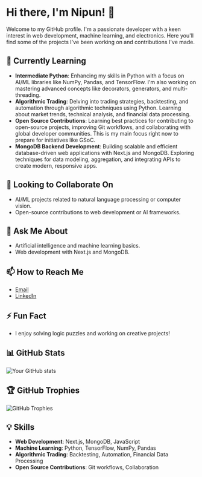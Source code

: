 # Hi there, I'm Nipun! 👋

Welcome to my GitHub profile. I'm a passionate developer with a keen interest in web development, machine learning, and electronics. Here you'll find some of the projects I've been working on and contributions I've made.

## 🌱 Currently Learning
- **Intermediate Python**: Enhancing my skills in Python with a focus on AI/ML libraries like NumPy, Pandas, and TensorFlow. I'm also working on mastering advanced concepts like decorators, generators, and multi-threading.
- **Algorithmic Trading**: Delving into trading strategies, backtesting, and automation through algorithmic techniques using Python. Learning about market trends, technical analysis, and financial data processing.
- **Open Source Contributions**: Learning best practices for contributing to open-source projects, improving Git workflows, and collaborating with global developer communities. This is my main focus right now to prepare for initiatives like GSoC.
- **MongoDB Backend Development**: Building scalable and efficient database-driven web applications with Next.js and MongoDB. Exploring techniques for data modeling, aggregation, and integrating APIs to create modern, responsive apps.

## 👯 Looking to Collaborate On
- AI/ML projects related to natural language processing or computer vision.
- Open-source contributions to web development or AI frameworks.

## 💬 Ask Me About
- Artificial intelligence and machine learning basics.
- Web development with Next.js and MongoDB.

## 📫 How to Reach Me
- [Email](mailto:nipun2005@gmail.com)
- [LinkedIn](https://www.linkedin.com/in/nipun-g-761036291/)

## ⚡ Fun Fact
- I enjoy solving logic puzzles and working on creative projects!

## 📊 GitHub Stats
![Your GitHub stats](https://github-readme-stats.vercel.app/api?username=nipun014&show_icons=true&theme=radical)

## 🏆 GitHub Trophies
![GitHub Trophies](https://github-profile-trophy.vercel.app/?username=nipun014&theme=radical)

## 💡 Skills
- **Web Development**: Next.js, MongoDB, JavaScript
- **Machine Learning**: Python, TensorFlow, NumPy, Pandas
- **Algorithmic Trading**: Backtesting, Automation, Financial Data Processing
- **Open Source Contributions**: Git workflows, Collaboration
